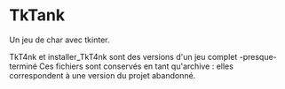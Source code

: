 # TkTank
Un jeu de char avec tkinter.

TkT4nk et installer_TkT4nk sont des versions d'un jeu complet -presque- terminé
Ces fichiers sont conservés en tant qu'archive : elles correspondent à une version du projet abandonné.

